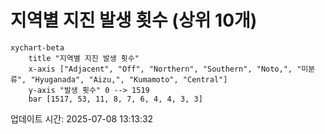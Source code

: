 # 지역별 지진 발생 횟수 (상위 10개)

```mermaid
xychart-beta
    title "지역별 지진 발생 횟수"
    x-axis ["Adjacent", "Off", "Northern", "Southern", "Noto,", "미분류", "Hyuganada", "Aizu,", "Kumamoto", "Central"]
    y-axis "발생 횟수" 0 --> 1519
    bar [1517, 53, 11, 8, 7, 6, 4, 4, 3, 3]
```

업데이트 시간: 2025-07-08 13:13:32
